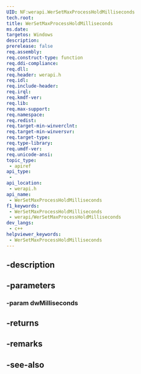 ```yaml
---
UID: NF:werapi.WerSetMaxProcessHoldMilliseconds
tech.root: 
title: WerSetMaxProcessHoldMilliseconds
ms.date: 
targetos: Windows
description: 
prerelease: false
req.assembly: 
req.construct-type: function
req.ddi-compliance: 
req.dll: 
req.header: werapi.h
req.idl: 
req.include-header: 
req.irql: 
req.kmdf-ver: 
req.lib: 
req.max-support: 
req.namespace: 
req.redist: 
req.target-min-winverclnt: 
req.target-min-winversvr: 
req.target-type: 
req.type-library: 
req.umdf-ver: 
req.unicode-ansi: 
topic_type:
 - apiref
api_type:
 - 
api_location:
 - werapi.h
api_name:
 - WerSetMaxProcessHoldMilliseconds
f1_keywords:
 - WerSetMaxProcessHoldMilliseconds
 - werapi/WerSetMaxProcessHoldMilliseconds
dev_langs:
 - c++
helpviewer_keywords:
 - WerSetMaxProcessHoldMilliseconds
---
```


## -description

## -parameters

### -param dwMilliseconds

## -returns

## -remarks

## -see-also

